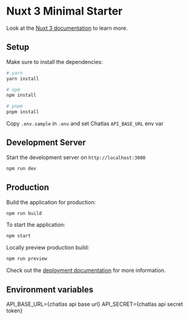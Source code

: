 # Nuxt 3 Minimal Starter

Look at the [Nuxt 3 documentation](https://nuxt.com/docs/getting-started/introduction) to learn more.

## Setup

Make sure to install the dependencies:

```bash
# yarn
yarn install

# npm
npm install

# pnpm
pnpm install
```

Copy `.env.sample` in `.env` and set Chatlas `API_BASE_URL` env var

## Development Server

Start the development server on `http://localhost:3000`

```bash
npm run dev
```

## Production

Build the application for production:

```bash
npm run build
```

To start the application:

```bash
npm start
```

Locally preview production build:

```bash
npm run preview
```

Check out the [deployment documentation](https://nuxt.com/docs/getting-started/deployment) for more information.

## Environment variables

API_BASE_URL={chatlas api base url}
API_SECRET={chatlas api secret token}
